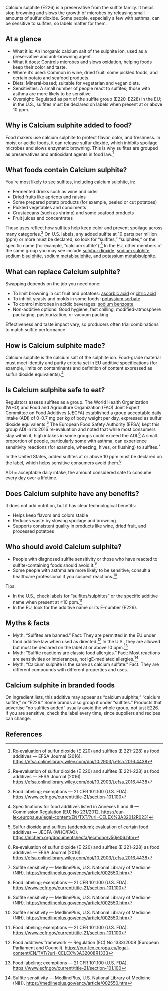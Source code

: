 Calcium sulphite (E226) is a preservative from the sulfite family. It helps stop browning and slows the growth of microbes by releasing small amounts of sulfur dioxide. Some people, especially a few with asthma, can be sensitive to sulfites, so labels matter for them.

<!--more-->

## At a glance
- What it is: An inorganic calcium salt of the sulphite ion, used as a preservative and anti-browning agent.
- What it does: Controls microbes and slows oxidation, helping foods keep their color and taste.
- Where it’s used: Common in wine, dried fruit, some pickled foods, and certain potato and seafood products.
- Diets: Mineral-based; suitable for vegetarian and vegan diets.
- Sensitivities: A small number of people react to sulfites; those with asthma are more likely to be sensitive.
- Oversight: Regulated as part of the sulfite group (E220–E228) in the EU; in the U.S., sulfites must be declared on labels when present at or above 10 ppm.

## Why is Calcium sulphite added to food?
Food makers use calcium sulphite to protect flavor, color, and freshness. In moist or acidic foods, it can release sulfur dioxide, which inhibits spoilage microbes and slows enzymatic browning. This is why sulfites are grouped as preservatives and antioxidant agents in food law.[^1]

## What foods contain Calcium sulphite?
You’re most likely to see sulfites, including calcium sulphite, in:
- Fermented drinks such as wine and cider
- Dried fruits like apricots and raisins
- Some prepared potato products (for example, peeled or cut potatoes)
- Pickled vegetables and condiments
- Crustaceans (such as shrimp) and some seafood products
- Fruit juices and concentrates

These uses reflect how sulfites help keep color and prevent spoilage across many categories.[^1] On U.S. labels, any added sulfite at 10 parts per million (ppm) or more must be declared, so look for “sulfites,” “sulphites,” or the specific name (for example, “calcium sulfite”).[^2] In the EU, other members of the same group you may see include [sulphur dioxide](/e220-sulphur-dioxide), [sodium sulphite](/e221-sodium-sulphite), [sodium bisulphite](/e222-sodium-bisulphite), [sodium metabisulphite](/e223-sodium-metabisulphite), and [potassium metabisulphite](/e224-potassium-metabisulphite).

## What can replace Calcium sulphite?
Swapping depends on the job you need done:
- To limit browning in cut fruit and potatoes: [ascorbic acid](/e300-ascorbic-acid) or [citric acid](/e330-citric-acid)
- To inhibit yeasts and molds in some foods: [potassium sorbate](/e202-potassium-sorbate)
- To control microbes in acidic beverages: [sodium benzoate](/e211-sodium-benzoate)
- Non-additive options: Good hygiene, fast chilling, modified-atmosphere packaging, pasteurization, or vacuum packing

Effectiveness and taste impact vary, so producers often trial combinations to match sulfite performance.

## How is Calcium sulphite made?
Calcium sulphite is the calcium salt of the sulphite ion. Food-grade material must meet identity and purity criteria set in EU additive specifications (for example, limits on contaminants and definition of content expressed as sulfur dioxide equivalents).[^3]

## Is Calcium sulphite safe to eat?
Regulators assess sulfites as a group. The World Health Organization (WHO) and Food and Agriculture Organization (FAO) Joint Expert Committee on Food Additives (JECFA) established a group acceptable daily intake (ADI) of 0–0.7 mg per kg of body weight per day, expressed as sulfur dioxide equivalents.[^4] The European Food Safety Authority (EFSA) kept this group ADI in its 2016 re-evaluation and noted that while most consumers stay within it, high intakes in some groups could exceed the ADI.[^1] A small proportion of people, particularly some with asthma, can experience sensitivity reactions (for example, wheezing, hives, or flushing) to sulfites.[^5]

In the United States, added sulfites at or above 10 ppm must be declared on the label, which helps sensitive consumers avoid them.[^2]

ADI = acceptable daily intake, the amount considered safe to consume every day over a lifetime.

## Does Calcium sulphite have any benefits?
It does not add nutrition, but it has clear technological benefits:
- Helps keep flavors and colors stable
- Reduces waste by slowing spoilage and browning
- Supports consistent quality in products like wine, dried fruit, and processed potatoes

## Who should avoid Calcium sulphite?
- People with diagnosed sulfite sensitivity or those who have reacted to sulfite-containing foods should avoid it.[^5]
- Some people with asthma are more likely to be sensitive; consult a healthcare professional if you suspect reactions.[^5]

Tips:
- In the U.S., check labels for “sulfites/sulphites” or the specific additive name when present at ≥10 ppm.[^2]
- In the EU, look for the additive name or its E-number (E226).

## Myths & facts
- Myth: “Sulfites are banned.” Fact: They are permitted in the EU under food additive law when used as directed.[^6] In the U.S., they are allowed but must be declared on the label at or above 10 ppm.[^2]
- Myth: “Sulfite reactions are classic food allergies.” Fact: Most reactions are sensitivities or intolerances, not IgE‑mediated allergies.[^5]
- Myth: “Calcium sulphite is the same as calcium sulfate.” Fact: They are different compounds with different properties and uses.

## Calcium sulphite in branded foods
On ingredient lists, this additive may appear as “calcium sulphite,” “calcium sulfite,” or “E226.” Some brands also group it under “sulfites.” Products that advertise “no sulfites added” usually avoid the whole group, not just E226. If you are sensitive, check the label every time, since suppliers and recipes can change.

## References
[^1]: Re‑evaluation of sulfur dioxide (E 220) and sulfites (E 221–228) as food additives — EFSA Journal (2016). https://efsa.onlinelibrary.wiley.com/doi/10.2903/j.efsa.2016.4438
[^2]: Food labeling; exemptions — 21 CFR 101.100 (U.S. FDA). https://www.ecfr.gov/current/title-21/section-101.100
[^3]: Specifications for food additives listed in Annexes II and III — Commission Regulation (EU) No 231/2012. https://eur-lex.europa.eu/legal-content/EN/TXT/?uri=CELEX%3A32012R0231
[^4]: Sulfur dioxide and sulfites (addendum); evaluation of certain food additives — JECFA (WHO/FAO). https://inchem.org/documents/jecfa/jecmono/v50je06.htm
[^5]: Sulfite sensitivity — MedlinePlus, U.S. National Library of Medicine (NIH). https://medlineplus.gov/ency/article/002550.htm
[^6]: Food additives framework — Regulation (EC) No 1333/2008 (European Parliament and Council). https://eur-lex.europa.eu/legal-content/EN/TXT/?uri=CELEX%3A32008R1333
